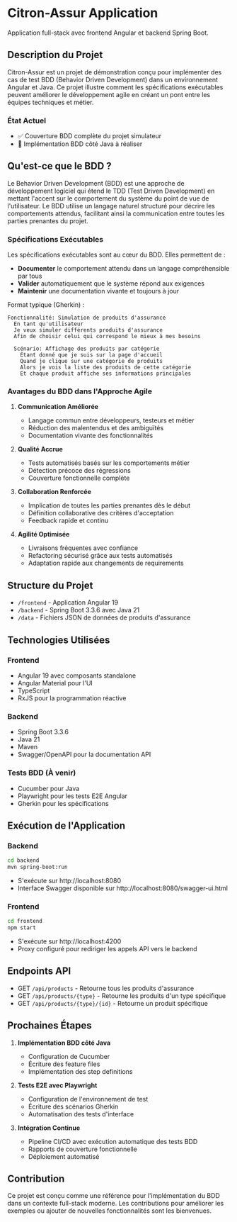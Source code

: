 # Citron-Assur Application

Application full-stack avec frontend Angular et backend Spring Boot.

## Description du Projet

Citron-Assur est un projet de démonstration conçu pour implémenter des cas de test BDD (Behavior Driven Development) dans un environnement Angular et Java. Ce projet illustre comment les spécifications exécutables peuvent améliorer le développement agile en créant un pont entre les équipes techniques et métier.

### État Actuel
- ✅ Couverture BDD complète du projet simulateur
- 🚧 Implémentation BDD côté Java à réaliser

## Qu'est-ce que le BDD ?

Le Behavior Driven Development (BDD) est une approche de développement logiciel qui étend le TDD (Test Driven Development) en mettant l'accent sur le comportement du système du point de vue de l'utilisateur. Le BDD utilise un langage naturel structuré pour décrire les comportements attendus, facilitant ainsi la communication entre toutes les parties prenantes du projet.

### Spécifications Exécutables

Les spécifications exécutables sont au cœur du BDD. Elles permettent de :
- **Documenter** le comportement attendu dans un langage compréhensible par tous
- **Valider** automatiquement que le système répond aux exigences
- **Maintenir** une documentation vivante et toujours à jour

Format typique (Gherkin) :
```gherkin
Fonctionnalité: Simulation de produits d'assurance
  En tant qu'utilisateur
  Je veux simuler différents produits d'assurance
  Afin de choisir celui qui correspond le mieux à mes besoins

  Scénario: Affichage des produits par catégorie
    Étant donné que je suis sur la page d'accueil
    Quand je clique sur une catégorie de produits
    Alors je vois la liste des produits de cette catégorie
    Et chaque produit affiche ses informations principales
```

### Avantages du BDD dans l'Approche Agile

1. **Communication Améliorée**
   - Langage commun entre développeurs, testeurs et métier
   - Réduction des malentendus et des ambiguïtés
   - Documentation vivante des fonctionnalités

2. **Qualité Accrue**
   - Tests automatisés basés sur les comportements métier
   - Détection précoce des régressions
   - Couverture fonctionnelle complète

3. **Collaboration Renforcée**
   - Implication de toutes les parties prenantes dès le début
   - Définition collaborative des critères d'acceptation
   - Feedback rapide et continu

4. **Agilité Optimisée**
   - Livraisons fréquentes avec confiance
   - Refactoring sécurisé grâce aux tests automatisés
   - Adaptation rapide aux changements de requirements

## Structure du Projet
- `/frontend` - Application Angular 19
- `/backend` - Spring Boot 3.3.6 avec Java 21
- `/data` - Fichiers JSON de données de produits d'assurance

## Technologies Utilisées

### Frontend
- Angular 19 avec composants standalone
- Angular Material pour l'UI
- TypeScript
- RxJS pour la programmation réactive

### Backend
- Spring Boot 3.3.6
- Java 21
- Maven
- Swagger/OpenAPI pour la documentation API

### Tests BDD (À venir)
- Cucumber pour Java
- Playwright pour les tests E2E Angular
- Gherkin pour les spécifications

## Exécution de l'Application

### Backend
```bash
cd backend
mvn spring-boot:run
```
- S'exécute sur http://localhost:8080
- Interface Swagger disponible sur http://localhost:8080/swagger-ui.html

### Frontend
```bash
cd frontend
npm start
```
- S'exécute sur http://localhost:4200
- Proxy configuré pour rediriger les appels API vers le backend

## Endpoints API
- GET `/api/products` - Retourne tous les produits d'assurance
- GET `/api/products/{type}` - Retourne les produits d'un type spécifique
- GET `/api/products/{type}/{id}` - Retourne un produit spécifique

## Prochaines Étapes

1. **Implémentation BDD côté Java**
   - Configuration de Cucumber
   - Écriture des feature files
   - Implémentation des step definitions

2. **Tests E2E avec Playwright**
   - Configuration de l'environnement de test
   - Écriture des scénarios Gherkin
   - Automatisation des tests d'interface

3. **Intégration Continue**
   - Pipeline CI/CD avec exécution automatique des tests BDD
   - Rapports de couverture fonctionnelle
   - Déploiement automatisé

## Contribution

Ce projet est conçu comme une référence pour l'implémentation du BDD dans un contexte full-stack moderne. Les contributions pour améliorer les exemples ou ajouter de nouvelles fonctionnalités sont les bienvenues.